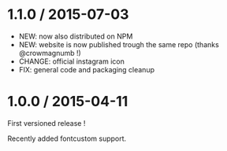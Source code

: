 
1.1.0 / 2015-07-03
==================

  * NEW: now also distributed on NPM
  * NEW: website is now published trough the same repo (thanks @crowmagnumb !)
  * CHANGE: official instagram icon
  * FIX: general code and packaging cleanup

1.0.0 / 2015-04-11
==================

First versioned release !

Recently added fontcustom support.

